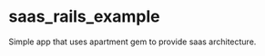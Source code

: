 saas_rails_example
==================

Simple app that uses apartment gem to provide saas architecture.
